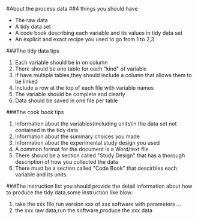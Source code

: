 #About the process data
##4 things you should have
*	The raw data
*	A tidy data set
*	A code book describing each variable and its values in tidy data set
*	An explicit and exact recipe you used to go from 1 to 2,3

###The tidy data tips
1. Each variable should be in on column
2. There should be one table for each "kind" of variable
3. If have multiple tables,they should include a column that allows them to be linked
4. Include a row at the top of each file with variable names
5. The variable should be complete and clearly
6. Data should be saved in one file per table

###The cook book tips
1. Information about the variables(including units)in the data set not contained in the tidy data
2. Information about the summary choices you made
3. Information about the experimental study design you used
4. A common format for the document is a Word/text file
5. There should be a section called "Study Design" that has a thorough description of how you collected the data
6. There must be a section called "Code Book" that descirbles each variable and its units.

###The instruction list
you should provide the detail information about how to produce the tidy data,some instruction like blow:

1. take the xxx file,run version xxx of xxx software with parameters ...  
2. the xxx raw data,run the software,produce the xxx data
 